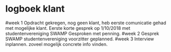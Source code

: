 # logboek klant
#week 1 Opdracht gekregen, nog geen klant, heb eerste comunicatie gehad met mogelijke klant. Eerste korte gesprek op 1/10/2018
met studentenvereniging SWAMP Gesproken met penning.
#week 2 Gesprek SWAMP studentenvereniging voorzitter geplanned.
#week 3 Interview inplannen. zoveel mogelijk concrete info vinden. 
